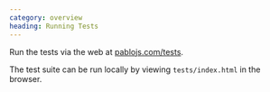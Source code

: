 ```yaml
--- 
category: overview
heading: Running Tests
---
```


Run the tests via the web at [pablojs.com/tests](http://pablojs.com/tests).

The test suite can be run locally by viewing `tests/index.html` in the browser.  
